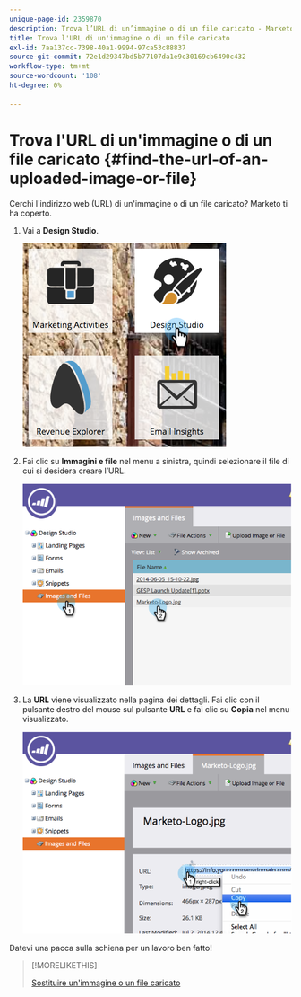 ```yaml
---
unique-page-id: 2359870
description: Trova l’URL di un’immagine o di un file caricato - Marketo Docs - Documentazione del prodotto
title: Trova l'URL di un'immagine o di un file caricato
exl-id: 7aa137cc-7398-40a1-9994-97ca53c88837
source-git-commit: 72e1d29347bd5b77107da1e9c30169cb6490c432
workflow-type: tm+mt
source-wordcount: '108'
ht-degree: 0%

---
```


# Trova l&#39;URL di un&#39;immagine o di un file caricato {#find-the-url-of-an-uploaded-image-or-file}

Cerchi l&#39;indirizzo web (URL) di un&#39;immagine o di un file caricato? Marketo ti ha coperto.

1. Vai a **Design Studio**.

   ![](assets/designstudio-4.png)

1. Fai clic su **Immagini e file** nel menu a sinistra, quindi selezionare il file di cui si desidera creare l’URL.

   ![](assets/image2014-9-25-14-3a47-3a53.png)

1. La **URL** viene visualizzato nella pagina dei dettagli. Fai clic con il pulsante destro del mouse sul pulsante **URL** e fai clic su **Copia** nel menu visualizzato.

   ![](assets/image2014-9-25-14-3a48-3a16.png)

Datevi una pacca sulla schiena per un lavoro ben fatto!

>[!MORELIKETHIS]
>
>[Sostituire un&#39;immagine o un file caricato](/help/marketo/product-docs/demand-generation/images-and-files/replace-an-uploaded-image-or-file.md)
